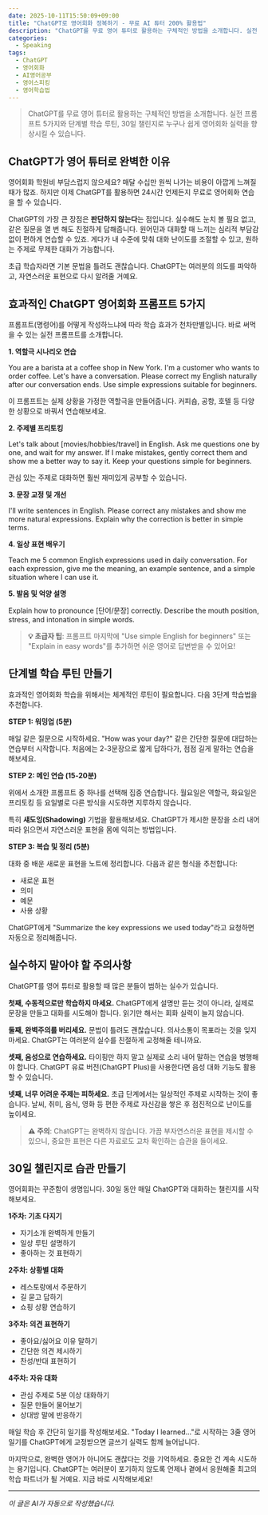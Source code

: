 ```yaml
---
date: 2025-10-11T15:50:09+09:00
title: "ChatGPT로 영어회화 정복하기 - 무료 AI 튜터 200% 활용법"
description: "ChatGPT를 무료 영어 튜터로 활용하는 구체적인 방법을 소개합니다. 실전 프롬프트 5가지와 단계별 학습 루틴, 30일 챌린지로 누구나 쉽게 영어회화 실력을 향상시킬 수 있습니다."
categories:
  - Speaking
tags:
  - ChatGPT
  - 영어회화
  - AI영어공부
  - 영어스피킹
  - 영어학습법
---
```


> ChatGPT를 무료 영어 튜터로 활용하는 구체적인 방법을 소개합니다. 실전 프롬프트 5가지와 단계별 학습 루틴, 30일 챌린지로 누구나 쉽게 영어회화 실력을 향상시킬 수 있습니다.



<!-- more -->

## ChatGPT가 영어 튜터로 완벽한 이유

영어회화 학원비 부담스럽지 않으세요? 매달 수십만 원씩 나가는 비용이 아깝게 느껴질 때가 많죠. 하지만 이제 ChatGPT를 활용하면 24시간 언제든지 무료로 영어회화 연습을 할 수 있습니다.

ChatGPT의 가장 큰 장점은 **판단하지 않는다**는 점입니다. 실수해도 눈치 볼 필요 없고, 같은 질문을 열 번 해도 친절하게 답해줍니다. 원어민과 대화할 때 느끼는 심리적 부담감 없이 편하게 연습할 수 있죠. 게다가 내 수준에 맞춰 대화 난이도를 조절할 수 있고, 원하는 주제로 무제한 대화가 가능합니다.

초급 학습자라면 기본 문법을 틀려도 괜찮습니다. ChatGPT는 여러분의 의도를 파악하고, 자연스러운 표현으로 다시 알려줄 거예요.

## 효과적인 ChatGPT 영어회화 프롬프트 5가지

프롬프트(명령어)를 어떻게 작성하느냐에 따라 학습 효과가 천차만별입니다. 바로 써먹을 수 있는 실전 프롬프트를 소개합니다.

**1. 역할극 시나리오 연습**


You are a barista at a coffee shop in New York. I'm a customer who wants to order coffee. Let's have a conversation. Please correct my English naturally after our conversation ends. Use simple expressions suitable for beginners.


이 프롬프트는 실제 상황을 가정한 역할극을 만들어줍니다. 커피숍, 공항, 호텔 등 다양한 상황으로 바꿔서 연습해보세요.

**2. 주제별 프리토킹**


Let's talk about [movies/hobbies/travel] in English. Ask me questions one by one, and wait for my answer. If I make mistakes, gently correct them and show me a better way to say it. Keep your questions simple for beginners.


관심 있는 주제로 대화하면 훨씬 재미있게 공부할 수 있습니다.

**3. 문장 교정 및 개선**


I'll write sentences in English. Please correct any mistakes and show me more natural expressions. Explain why the correction is better in simple terms.


**4. 일상 표현 배우기**


Teach me 5 common English expressions used in daily conversation. For each expression, give me the meaning, an example sentence, and a simple situation where I can use it.


**5. 발음 및 억양 설명**


Explain how to pronounce [단어/문장] correctly. Describe the mouth position, stress, and intonation in simple words.


> **💡 초급자 팁**: 프롬프트 마지막에 "Use simple English for beginners" 또는 "Explain in easy words"를 추가하면 쉬운 영어로 답변받을 수 있어요!

## 단계별 학습 루틴 만들기

효과적인 영어회화 학습을 위해서는 체계적인 루틴이 필요합니다. 다음 3단계 학습법을 추천합니다.

**STEP 1: 워밍업 (5분)**

매일 같은 질문으로 시작하세요. "How was your day?" 같은 간단한 질문에 대답하는 연습부터 시작합니다. 처음에는 2-3문장으로 짧게 답하다가, 점점 길게 말하는 연습을 해보세요.

**STEP 2: 메인 연습 (15-20분)**

위에서 소개한 프롬프트 중 하나를 선택해 집중 연습합니다. 월요일은 역할극, 화요일은 프리토킹 등 요일별로 다른 방식을 시도하면 지루하지 않습니다.

특히 **섀도잉(Shadowing)** 기법을 활용해보세요. ChatGPT가 제시한 문장을 소리 내어 따라 읽으면서 자연스러운 표현을 몸에 익히는 방법입니다.

**STEP 3: 복습 및 정리 (5분)**

대화 중 배운 새로운 표현을 노트에 정리합니다. 다음과 같은 형식을 추천합니다:
- 새로운 표현
- 의미
- 예문
- 사용 상황

ChatGPT에게 "Summarize the key expressions we used today"라고 요청하면 자동으로 정리해줍니다.

## 실수하지 말아야 할 주의사항

ChatGPT를 영어 튜터로 활용할 때 많은 분들이 범하는 실수가 있습니다.

**첫째, 수동적으로만 학습하지 마세요.** ChatGPT에게 설명만 듣는 것이 아니라, 실제로 문장을 만들고 대화를 시도해야 합니다. 읽기만 해서는 회화 실력이 늘지 않습니다.

**둘째, 완벽주의를 버리세요.** 문법이 틀려도 괜찮습니다. 의사소통이 목표라는 것을 잊지 마세요. ChatGPT는 여러분의 실수를 친절하게 교정해줄 테니까요.

**셋째, 음성으로 연습하세요.** 타이핑만 하지 말고 실제로 소리 내어 말하는 연습을 병행해야 합니다. ChatGPT 유료 버전(ChatGPT Plus)을 사용한다면 음성 대화 기능도 활용할 수 있습니다.

**넷째, 너무 어려운 주제는 피하세요.** 초급 단계에서는 일상적인 주제로 시작하는 것이 좋습니다. 날씨, 취미, 음식, 영화 등 편한 주제로 자신감을 쌓은 후 점진적으로 난이도를 높이세요.

> **⚠️ 주의**: ChatGPT는 완벽하지 않습니다. 가끔 부자연스러운 표현을 제시할 수 있으니, 중요한 표현은 다른 자료로도 교차 확인하는 습관을 들이세요.

## 30일 챌린지로 습관 만들기

영어회화는 꾸준함이 생명입니다. 30일 동안 매일 ChatGPT와 대화하는 챌린지를 시작해보세요.

**1주차: 기초 다지기**
- 자기소개 완벽하게 만들기
- 일상 루틴 설명하기
- 좋아하는 것 표현하기

**2주차: 상황별 대화**
- 레스토랑에서 주문하기
- 길 묻고 답하기
- 쇼핑 상황 연습하기

**3주차: 의견 표현하기**
- 좋아요/싫어요 이유 말하기
- 간단한 의견 제시하기
- 찬성/반대 표현하기

**4주차: 자유 대화**
- 관심 주제로 5분 이상 대화하기
- 질문 만들어 물어보기
- 상대방 말에 반응하기

매일 학습 후 간단히 일기를 작성해보세요. "Today I learned..."로 시작하는 3줄 영어 일기를 ChatGPT에게 교정받으면 글쓰기 실력도 함께 늘어납니다.

마지막으로, 완벽한 영어가 아니어도 괜찮다는 것을 기억하세요. 중요한 건 계속 시도하는 용기입니다. ChatGPT는 여러분이 포기하지 않도록 언제나 곁에서 응원해줄 최고의 학습 파트너가 될 거예요. 지금 바로 시작해보세요!

---

*이 글은 AI가 자동으로 작성했습니다.*
